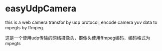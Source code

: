 # easyUdpCamera
this is a web camera transfor by udp protocol, encode camera yuv data to mpegts by ffmpeg.

这是一个使用udp传输的网络摄像头，摄像头使用ffmpeg编码，编码格式为mpegts
